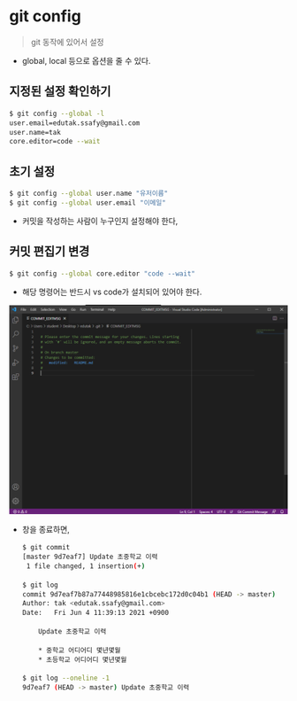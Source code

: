 # git config

> git 동작에 있어서 설정

- global, local 등으로 옵션을 줄 수 있다. 

## 지정된 설정 확인하기

```bash
$ git config --global -l
user.email=edutak.ssafy@gmail.com
user.name=tak
core.editor=code --wait
```

## 초기 설정

```bash
$ git config --global user.name "유저이름"
$ git config --global user.email "이메일"
```

- 커밋을 작성하는 사람이 누구인지 설정해야 한다,

## 커밋 편집기 변경

```bash
$ git config --global core.editor "code --wait"
```

- 해당 명령어는 반드시 vs code가 설치되어 있어야 한다. 

[![image-20210604113940149](md-images/image-20210604113940149.png)](https://github.com/edutak/TIL/blob/master/git/md-images/image-20210604113940149.png)

- 창을 종료하면,

  ```bash
  $ git commit
  [master 9d7eaf7] Update 초중학교 이력
   1 file changed, 1 insertion(+)
  
  $ git log
  commit 9d7eaf7b87a77448985816e1cbcebc172d0c04b1 (HEAD -> master)
  Author: tak <edutak.ssafy@gmail.com>
  Date:   Fri Jun 4 11:39:13 2021 +0900
  
      Update 초중학교 이력
  
      * 중학교 어디어디 몇년몇월
      * 초등학교 어디어디 몇년몇월
      
  $ git log --oneline -1
  9d7eaf7 (HEAD -> master) Update 초중학교 이력
  ```